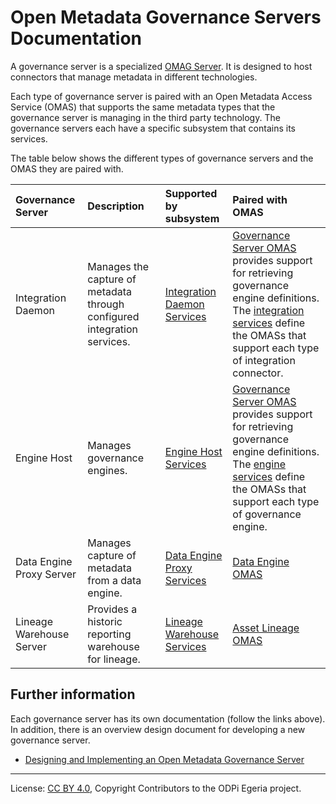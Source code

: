 <!-- SPDX-License-Identifier: CC-BY-4.0 -->
<!-- Copyright Contributors to the ODPi Egeria project. -->

# Open Metadata Governance Servers Documentation

A governance server is a specialized [OMAG Server](https://egeria-project.org/concepts/omag-server).
It is designed to host connectors that manage metadata in different technologies.

Each type of governance server is paired with an Open Metadata Access Service (OMAS) that supports
the same metadata types that the governance server is managing in the third party technology.
The governance servers each have a specific subsystem that contains its services.

The table below shows the different types of governance servers and the OMAS they are paired with.

| Governance Server        | Description                                                              | Supported by subsystem                                        | Paired with OMAS                                                                                                                                                                                                                                           | 
|:-------------------------|:-------------------------------------------------------------------------|:--------------------------------------------------------------|:-----------------------------------------------------------------------------------------------------------------------------------------------------------------------------------------------------------------------------------------------------------| 
| Integration Daemon       | Manages the capture of metadata through configured integration services. | [Integration Daemon Services](../integration-daemon-services) | [Governance Server OMAS](../../access-services/governance-server) provides support for retrieving governance engine definitions.  The [integration services](../../integration-services) define the OMASs that support each type of integration connector. |
| Engine Host              | Manages governance engines.                                              | [Engine Host Services](../engine-host-services)               | [Governance Server OMAS](../../access-services/governance-server) provides support for retrieving governance engine definitions. The [engine services](../../engine-services) define the OMASs that support each type of governance engine.                |
| Data Engine Proxy Server | Manages capture of metadata from a data engine.                          | [Data Engine Proxy Services](../data-engine-proxy-services)   | [Data Engine OMAS](../../access-services/data-engine)                                                                                                                                                                                                      | 
| Lineage Warehouse Server | Provides a historic reporting warehouse for lineage.                     | [Lineage Warehouse Services](../lineage-warehouse-services)   | [Asset Lineage OMAS](../../access-services/asset-lineage)                                                                                                                                                                                                  | 

## Further information

Each governance server has its own documentation (follow the links above).  In addition, there is an
overview design document for developing a new governance server.

* [Designing and Implementing an Open Metadata Governance Server](design)


----
License: [CC BY 4.0](https://creativecommons.org/licenses/by/4.0/),
Copyright Contributors to the ODPi Egeria project.